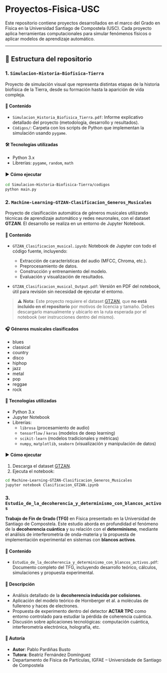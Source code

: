# Proyectos-Fisica-USC

Este repositorio contiene proyectos desarrollados en el marco del Grado en Física en la Universidad Santiago de Compostela (USC). Cada proyecto aplica herramientas computacionales para simular fenómenos físicos o aplicar modelos de aprendizaje automático.

---

## 📁 Estructura del repositorio

### 1. `Simulacion-Historia-Biofisica-Tierra`

Proyecto de simulación visual que representa distintas etapas de la historia biofísica de la Tierra, desde su formación hasta la aparición de vida compleja.

#### 📂 Contenido

- `Simulacion_Historia_Biofisica_Tierra.pdf`: Informe explicativo detallado del proyecto (metodología, desarrollo y resultados).
- `Códigos/`: Carpeta con los scripts de Python que implementan la simulación usando `pygame`.

#### 🛠 Tecnologías utilizadas

- Python 3.x  
- Librerías: `pygame`, `random`, `math`

#### ▶️ Cómo ejecutar

```bash
cd Simulacion-Historia-Biofisica-Tierra/codigos
python main.py
```


### 2. `Machine-Learning-GTZAN-Clasificacion_Generos_Musicales`

Proyecto de clasificación automática de géneros musicales utilizando técnicas de aprendizaje automático y redes neuronales, con el dataset **GTZAN**. El desarrollo se realiza en un entorno de Jupyter Notebook.

#### 📂 Contenido

- `GTZAN_Clasificacion_musical.ipynb`: Notebook de Jupyter con todo el código fuente, incluyendo:
  - Extracción de características del audio (MFCC, Chroma, etc.).
  - Preprocesamiento de datos.
  - Construcción y entrenamiento del modelo.
  - Evaluación y visualización de resultados.

- `GTZAN_Clasificacion_musical_Output.pdf`: Versión en PDF del notebook, útil para revisión sin necesidad de ejecutar el entorno.

> ⚠️ **Nota**: Este proyecto requiere el dataset [GTZAN](https://www.kaggle.com/datasets/andradaolteanu/gtzan-dataset-music-genre-classification), que **no está incluido en el repositorio** por motivos de licencia y tamaño. Debes descargarlo manualmente y ubicarlo en la ruta esperada por el notebook (ver instrucciones dentro del mismo).

#### 🎧 Géneros musicales clasificados

- blues
- classical
- country
- disco
- hiphop
- jazz
- metal
- pop
- reggae
- rock

#### 🧰 Tecnologías utilizadas

- Python 3.x
- Jupyter Notebook
- Librerías:
  - `librosa` (procesamiento de audio)
  - `tensorflow` / `keras` (modelos de deep learning)
  - `scikit-learn` (modelos tradicionales y métricas)
  - `numpy`, `matplotlib`, `seaborn` (visualización y manipulación de datos)

#### ▶️ Cómo ejecutar

1. Descarga el dataset [GTZAN](https://www.kaggle.com/datasets/andradaolteanu/gtzan-dataset-music-genre-classification).
2. Ejecuta el notebook:

```bash
cd Machine-Learning-GTZAN-Clasificacion_Generos_Musicales
jupyter notebook Clasificacion_GTZAN.ipynb
```

### 3. `Estudio_de_la_decoherencia_y_determinismo_con_blancos_activos`

**Trabajo de Fin de Grado (TFG)** en Física presentado en la Universidad de Santiago de Compostela. Este estudio aborda en profundidad el fenómeno de la **decoherencia cuántica** y su relación con el **determinismo**, mediante el análisis de interferometría de onda-materia y la propuesta de implementación experimental en sistemas con **blancos activos**.

#### 📂 Contenido

- `Estudio_de_la_decoherencia_y_determinismo_con_blancos_activos.pdf`: Documento completo del TFG, incluyendo desarrollo teórico, cálculos, simulaciones y propuesta experimental.

#### 📄 Descripción

- Análisis detallado de la **decoherencia inducida por colisiones**.
- Aplicación del modelo teórico de Hornberger et al. a moléculas de fullereno y haces de electrones.
- Propuesta de experimento dentro del detector **ACTAR TPC** como entorno controlado para estudiar la pérdida de coherencia cuántica.
- Discusión sobre aplicaciones tecnológicas: computación cuántica, interferometría electrónica, holografía, etc.

#### 👤 Autoría

- **Autor**: Pablo Pardiñas Busto  
- **Tutora**: Beatriz Fernández Domínguez  
- Departamento de Física de Partículas, IGFAE – Universidade de Santiago de Compostela

